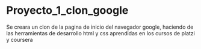 # Proyecto_1_clon_google
Se creara un clon de la pagina de inicio del navegador google, haciendo de las herramientas de desarrollo html y css aprendidas en los cursos de platzi y coursera
